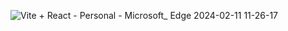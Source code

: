 
![Vite + React - Personal - Microsoft_ Edge 2024-02-11 11-26-17](https://github.com/shashikant13/Login_Register/assets/89238030/e8156969-b0c3-484e-a593-4239cb31ecb7)
